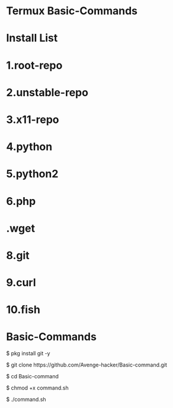 # Termux Basic-Commands
# Install List 
<h1>1.root-repo</h1>
<h1>2.unstable-repo</h1>
<h1>3.x11-repo</h1>
<h1>4.python</h1>
<h1>5.python2</h1>
<h1>6.php</h1>
<h1>.wget</h1>
<h1>8.git</h1>
<h1>9.curl</h1>
<h1>10.fish</h1>
<h1>Basic-Commands</h1>
<p>$ pkg install git -y</p>
<p>$ git clone https://github.com/Avenge-hacker/Basic-command.git</p>
<p>$ cd Basic-command</p>
<p>$ chmod +x command.sh</p>
<p>$ ./command.sh</p>
